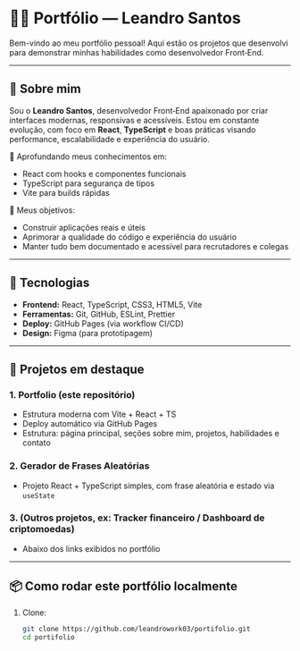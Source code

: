 # 👨‍💻 Portfólio — Leandro Santos

Bem-vindo ao meu portfólio pessoal! Aqui estão os projetos que desenvolvi para demonstrar minhas habilidades como desenvolvedor Front‑End.

---

## 🎯 Sobre mim

Sou o **Leandro Santos**, desenvolvedor Front‑End apaixonado por criar interfaces modernas, responsivas e acessíveis. Estou em constante evolução, com foco em **React**, **TypeScript** e boas práticas visando performance, escalabilidade e experiência do usuário.

🌱 Aprofundando meus conhecimentos em:
- React com hooks e componentes funcionais
- TypeScript para segurança de tipos
- Vite para builds rápidas

🎯 Meus objetivos:
- Construir aplicações reais e úteis
- Aprimorar a qualidade do código e experiência do usuário
- Manter tudo bem documentado e acessível para recrutadores e colegas

---

## 🚀 Tecnologias

- **Frontend:** React, TypeScript, CSS3, HTML5, Vite  
- **Ferramentas:** Git, GitHub, ESLint, Prettier  
- **Deploy:** GitHub Pages (via workflow CI/CD)  
- **Design:** Figma (para prototipagem)

---

## 💼 Projetos em destaque

### 1. Portfolio (este repositório)
- Estrutura moderna com Vite + React + TS  
- Deploy automático via GitHub Pages  
- Estrutura: página principal, seções sobre mim, projetos, habilidades e contato

### 2. Gerador de Frases Aleatórias
- Projeto React + TypeScript simples, com frase aleatória e estado via `useState`

### 3. (Outros projetos, ex: Tracker financeiro / Dashboard de criptomoedas)
- Abaixo dos links exibidos no portfólio

---

## 📦 Como rodar este portfólio localmente

1. Clone:
   ```bash
   git clone https://github.com/leandrowork03/portifolio.git
   cd portifolio
